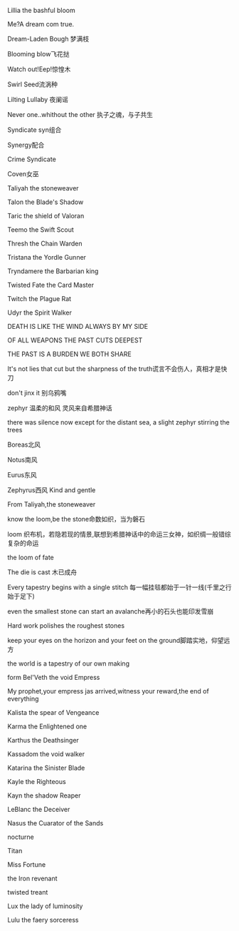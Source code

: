 Lillia the bashful bloom

Me?A dream com true.

Dream-Laden Bough 梦满枝

Blooming blow飞花挞

Watch out!Eep!惊惶木

Swirl Seed流涡种

Lilting Lullaby 夜阑谣

Never one..whithout the other 执子之魂，与子共生

Syndicate syn组合

Synergy配合

 Crime Syndicate

Coven女巫

Taliyah the stoneweaver

Talon the Blade's Shadow

Taric the shield of Valoran

Teemo the Swift Scout

Thresh the Chain Warden

Tristana the Yordle Gunner

Tryndamere the Barbarian king

Twisted Fate the Card Master

Twitch the Plague Rat

Udyr the Spirit Walker

DEATH IS LIKE THE WIND ALWAYS BY MY SIDE

OF ALL WEAPONS THE PAST CUTS DEEPEST

THE PAST IS A BURDEN WE BOTH SHARE

It's not lies that cut but the sharpness of the truth谎言不会伤人，真相才是快刀

don't jinx it 别乌鸦嘴



zephyr 温柔的和风 灵风来自希腊神话

there was silence now except for the  distant sea, a slight zephyr stirring the trees

Boreas北风

Notus南风

Eurus东风

Zephyrus西风 Kind and gentle



From Taliyah,the stoneweaver

know the loom,be the stone命数如织，当为磐石

loom 织布机，若隐若现的情景,联想到希腊神话中的命运三女神，如织绸一般错综复杂的命运

the loom of fate

The die is cast 木已成舟

Every tapestry begins with a single stitch 每一幅挂毯都始于一针一线(千里之行始于足下)

even the smallest stone can start an avalanche再小的石头也能印发雪崩

Hard work polishes the roughest stones

keep your eyes on the horizon and your feet on the ground脚踏实地，仰望远方

the world is a tapestry of our own making



form Bel'Veth the void Empress

My prophet,your empress jas arrived,witness your reward,the end of everything



Kalista the spear of Vengeance

Karma the Enlightened one

Karthus the Deathsinger

Kassadom the void walker

Katarina the Sinister Blade

Kayle the Righteous

Kayn the shadow Reaper

LeBlanc the Deceiver

Nasus the Cuarator of the Sands

nocturne

Titan

Miss Fortune 

the Iron revenant

twisted treant

Lux the lady of luminosity

Lulu the faery sorceress

